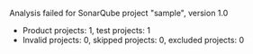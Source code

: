 Analysis failed for SonarQube project "sample", version 1.0
- Product projects: 1, test projects: 1
- Invalid projects: 0, skipped projects: 0, excluded projects: 0
